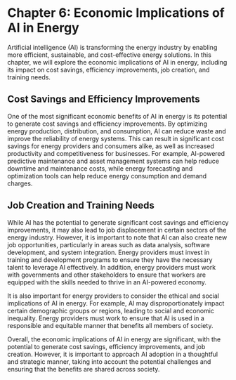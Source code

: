 Chapter 6: Economic Implications of AI in Energy
================================================

Artificial intelligence (AI) is transforming the energy industry by enabling more efficient, sustainable, and cost-effective energy solutions. In this chapter, we will explore the economic implications of AI in energy, including its impact on cost savings, efficiency improvements, job creation, and training needs.

Cost Savings and Efficiency Improvements
----------------------------------------

One of the most significant economic benefits of AI in energy is its potential to generate cost savings and efficiency improvements. By optimizing energy production, distribution, and consumption, AI can reduce waste and improve the reliability of energy systems. This can result in significant cost savings for energy providers and consumers alike, as well as increased productivity and competitiveness for businesses. For example, AI-powered predictive maintenance and asset management systems can help reduce downtime and maintenance costs, while energy forecasting and optimization tools can help reduce energy consumption and demand charges.

Job Creation and Training Needs
-------------------------------

While AI has the potential to generate significant cost savings and efficiency improvements, it may also lead to job displacement in certain sectors of the energy industry. However, it is important to note that AI can also create new job opportunities, particularly in areas such as data analysis, software development, and system integration. Energy providers must invest in training and development programs to ensure they have the necessary talent to leverage AI effectively. In addition, energy providers must work with governments and other stakeholders to ensure that workers are equipped with the skills needed to thrive in an AI-powered economy.

It is also important for energy providers to consider the ethical and social implications of AI in energy. For example, AI may disproportionately impact certain demographic groups or regions, leading to social and economic inequality. Energy providers must work to ensure that AI is used in a responsible and equitable manner that benefits all members of society.

Overall, the economic implications of AI in energy are significant, with the potential to generate cost savings, efficiency improvements, and job creation. However, it is important to approach AI adoption in a thoughtful and strategic manner, taking into account the potential challenges and ensuring that the benefits are shared across society.
